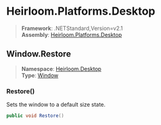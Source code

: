 # Heirloom.Platforms.Desktop

> **Framework**: .NETStandard,Version=v2.1  
> **Assembly**: [Heirloom.Platforms.Desktop][0]  

## Window.Restore

> **Namespace**: [Heirloom.Desktop][0]  
> **Type**: [Window][1]  

### Restore()

Sets the window to a default size state.

```cs
public void Restore()
```

[0]: ../../../Heirloom.Platforms.Desktop.md
[1]: ../Window.md
